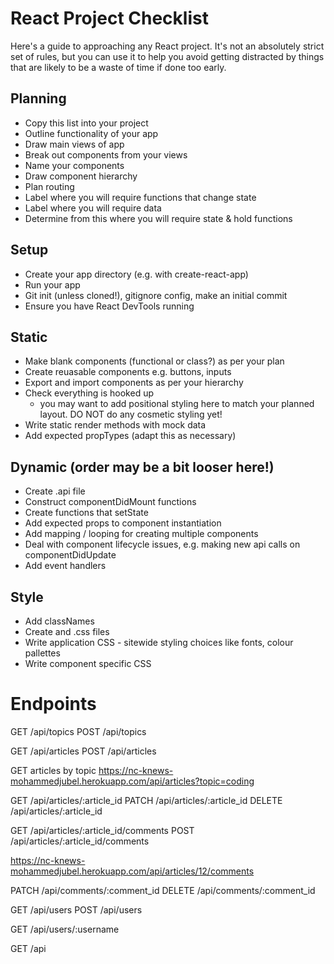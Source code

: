 # React Project Checklist

Here's a guide to approaching any React project. It's not an absolutely strict set of rules, but you can use it to help you avoid getting distracted by things that are likely to be a waste of time if done too early.

## Planning

- Copy this list into your project
- Outline functionality of your app
- Draw main views of app
- Break out components from your views
- Name your components
- Draw component hierarchy
- Plan routing
- Label where you will require functions that change state
- Label where you will require data
- Determine from this where you will require state & hold functions

## Setup

- Create your app directory (e.g. with create-react-app)
- Run your app
- Git init (unless cloned!), gitignore config, make an initial commit
- Ensure you have React DevTools running

## Static

- Make blank components (functional or class?) as per your plan
- Create reuasable components e.g. buttons, inputs
- Export and import components as per your hierarchy
- Check everything is hooked up
  - you may want to add positional styling here to match your planned layout. DO NOT do any cosmetic styling yet!
- Write static render methods with mock data
- Add expected propTypes (adapt this as necessary)

## Dynamic (order may be a bit looser here!)

- Create .api file
- Construct componentDidMount functions
- Create functions that setState
- Add expected props to component instantiation
- Add mapping / looping for creating multiple components
- Deal with component lifecycle issues, e.g. making new api calls on componentDidUpdate
- Add event handlers

## Style

- Add classNames
- Create and .css files
- Write application CSS - sitewide styling choices like fonts, colour pallettes
- Write component specific CSS

# Endpoints

GET /api/topics
POST /api/topics

GET /api/articles
POST /api/articles

GET articles by topic
https://nc-knews-mohammedjubel.herokuapp.com/api/articles?topic=coding

GET /api/articles/:article_id
PATCH /api/articles/:article_id
DELETE /api/articles/:article_id

GET /api/articles/:article_id/comments
POST /api/articles/:article_id/comments

https://nc-knews-mohammedjubel.herokuapp.com/api/articles/12/comments

PATCH /api/comments/:comment_id
DELETE /api/comments/:comment_id

GET /api/users
POST /api/users

GET /api/users/:username

GET /api
